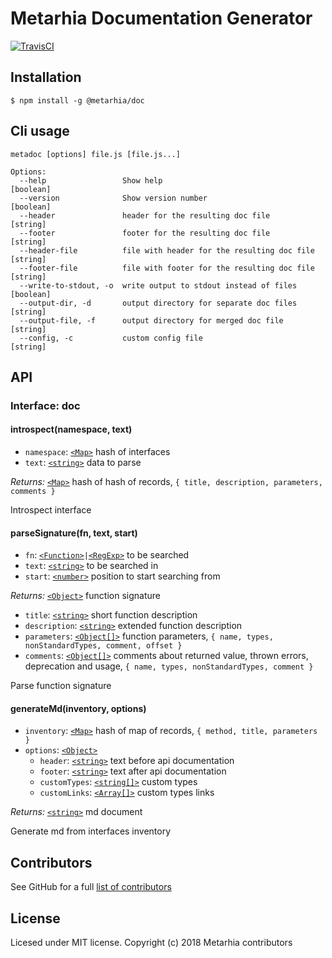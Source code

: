 # Metarhia Documentation Generator

[![TravisCI](https://travis-ci.com/metarhia/metadoc.svg?branch=master)](https://travis-ci.com/metarhia/metadoc)

## Installation

```shell
$ npm install -g @metarhia/doc
```

## Cli usage

```
metadoc [options] file.js [file.js...]

Options:
  --help                 Show help                                     [boolean]
  --version              Show version number                           [boolean]
  --header               header for the resulting doc file              [string]
  --footer               footer for the resulting doc file              [string]
  --header-file          file with header for the resulting doc file    [string]
  --footer-file          file with footer for the resulting doc file    [string]
  --write-to-stdout, -o  write output to stdout instead of files       [boolean]
  --output-dir, -d       output directory for separate doc files        [string]
  --output-file, -f      output directory for merged doc file           [string]
  --config, -c           custom config file                             [string]
```

## API

### Interface: doc

#### introspect(namespace, text)

- `namespace`: [`<Map>`] hash of interfaces
- `text`: [`<string>`] data to parse

_Returns:_ [`<Map>`] hash of hash of records, `{ title, description, parameters,
    comments }`


Introspect interface


#### parseSignature(fn, text, start)

- `fn`: [`<Function>`]` | `[`<RegExp>`] to be searched
- `text`: [`<string>`] to be searched in
- `start`: [`<number>`] position to start searching from

_Returns:_ [`<Object>`] function signature
- `title`: [`<string>`] short function description
- `description`: [`<string>`] extended function description
- `parameters`: [`<Object[]>`][`<Object>`] function parameters, `{ name, types,
      nonStandardTypes, comment, offset }`
- `comments`: [`<Object[]>`][`<Object>`] comments about returned value, thrown
      errors, deprecation and usage, `{ name, types, nonStandardTypes, comment
      }`


Parse function signature


#### generateMd(inventory, options)

- `inventory`: [`<Map>`] hash of map of records, `{ method, title, parameters }`
- `options`: [`<Object>`]
  - `header`: [`<string>`] text before api documentation
  - `footer`: [`<string>`] text after api documentation
  - `customTypes`: [`<string[]>`][`<string>`] custom types
  - `customLinks`: [`<Array[]>`][`<Array>`] custom types links

_Returns:_ [`<string>`] md document


Generate md from interfaces inventory


## Contributors

See GitHub for a full [list of contributors](https://github.com/metarhia/metadoc/graphs/contributors)

## License

Licesed under MIT license. Copyright (c) 2018 Metarhia contributors


[`<Object>`]: https://developer.mozilla.org/en-US/docs/Web/JavaScript/Reference/Global_Objects/Object
[`<Function>`]: https://developer.mozilla.org/en-US/docs/Web/JavaScript/Reference/Global_Objects/Function
[`<RegExp>`]: https://developer.mozilla.org/en-US/docs/Web/JavaScript/Reference/Global_Objects/RegExp
[`<Map>`]: https://developer.mozilla.org/en-US/docs/Web/JavaScript/Reference/Global_Objects/Map
[`<Array>`]: https://developer.mozilla.org/en-US/docs/Web/JavaScript/Reference/Global_Objects/Array
[`<number>`]: https://developer.mozilla.org/en-US/docs/Web/JavaScript/Data_structures#Number_type
[`<string>`]: https://developer.mozilla.org/en-US/docs/Web/JavaScript/Data_structures#String_type
